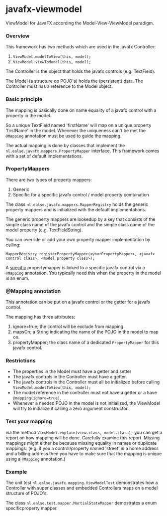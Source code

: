 # javafx-viewmodel
ViewModel for JavaFX according the Model-View-ViewModel paradigm.

### Overview

This framework has two methods which are used in the javafx Controller:

1. `ViewModel.modelToView(this, model);`
2. `ViewModel.viewToModel(this, model);`

The Controller is the object that holds the javafx controls (e.g. TextField).

The Model (a structure op POJO's) holds the (persistent) data. The Controller must has a reference to the Model object.

### Basic principle

The mapping is basically done on name equality of a javafx control with a property in the model.

So a unique TextField  named 'firstName' will map on a unique property 'firstName' in the model. Whenever  the uniqueness can't be met the `@Mapping` annotation must be used to guide the mapping.

The actual mapping is done by classes that implement the `nl.ealse.javafx.mappers.PropertyMapper` interface. This framework comes with a set of default implementations.

### PropertyMappers

There are two types of property mappers:

1. Generic
2. Specific for a specific javafx control / model property combination

The class `nl.ealse.javafx.mappers.MapperRegistry` holds the generic property mappers and is initialized  with the default implementations.

The generic property mappers are lookedup by a key that consists of the simple class name of the javafx control and the simple class name of the model property (e.g. TextFieldString).

You can override or add your own property mapper implementation by calling:

`MapperRegistry.registerPropertyMapper(<yourPropertyMapper>, <javafx control class>, <model property class>);`

A <u>specific</u> propertymapper is linked to a specific javafx control via a `@Mapping` annotation. You typically need this when the property in the model is an enum.

### @Mapping annotation

This annotation can be put on a javafx control or the getter for a javafx control.

The mapping has three attributes:

1. ignore=true; the control will be exclude from mapping
2. mapsOn; a String indicating the name of the POJO in the model to map on.
3. propertyMapper; the class name of a dedicated `PropertyMapper` for this javafx control.

### Restrictions

* The properties in the Model must have a getter and setter
* The javafx controls in the Controller must have a getter.
* The javafx controls in the Controller must all be initialized before calling `ViewModel.modelToView(this, model);`
* The model reference in the controller must not have a getter or a have `@mapping(ignore=true)`.
* Whenever a needed POJO in the model is not initialized, the ViewModel will try to initialize it calling  a zero argument constructor. 

### Test your mapping

via the method `ViewModel.explain(view.class, model.class);`  you can get a report on how mapping will be done. Carefully examine this report. Missing mappings might either be because missing equality in names or duplicate mappings. (e.g. if you a control/property named 'street' in a home address and a billing address then you have to make sure that the mapping is unique using a `@Mapping` annotation.)

### Example

The unit test `nl.ealse.javafx.mapping.ViewModelTest` demonstrates how a Controller with super classes and embedded Controllers maps on a model structure of POJO's.

The class `nl.ealse.test.mapper.MartialStateMapper` demostrates a enum specificproperty mapper.